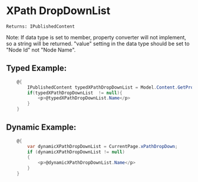# XPath DropDownList #

`Returns: IPublishedContent`

Note: If data type is set to member, property converter will not implement, so a string will be returned. "value" setting in the data type should be set to "Node Id" not "Node Name".

## Typed Example: ##

```c#
    @{
        IPublishedContent typedXPathDropDownList = Model.Content.GetPropertyValue<IPublishedContent>("xPathDropDown");
        if(typedXPathDropDownList  != null){
            <p>@typedXPathDropDownList.Name</p>                                                
        } 
    }
```

## Dynamic Example: ##

```c#
    @{
        var dynamicXPathDropDownList = CurrentPage.xPathDropDown;
        if (dynamicXPathDropDownList != null)
        {
            <p>@dynamicXPathDropDownList.Name</p>                                                
        } 
    }
```